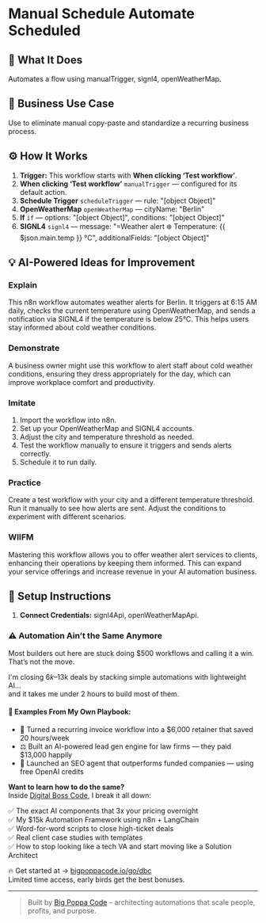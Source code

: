 # Manual Schedule Automate Scheduled
  ## 🚀 What It Does
  Automates a flow using manualTrigger, signl4, openWeatherMap.
  
  ## 💼 Business Use Case
  Use to eliminate manual copy-paste and standardize a recurring business process.
  
  ## ⚙️ How It Works
  1. **Trigger:** This workflow starts with **When clicking ‘Test workflow’**.
  2. **When clicking ‘Test workflow’** `manualTrigger` — configured for its default action.
3. **Schedule Trigger** `scheduleTrigger` — rule: "[object Object]"
4. **OpenWeatherMap** `openWeatherMap` — cityName: "Berlin"
5. **If** `if` — options: "[object Object]", conditions: "[object Object]"
6. **SIGNL4** `signl4` — message: "=Weather alert ❄️ Temperature: {{ $json.main.temp }} °C", additionalFields: "[object Object]"
  
  ## 💡 AI-Powered Ideas for Improvement
  ### Explain
This n8n workflow automates weather alerts for Berlin. It triggers at 6:15 AM daily, checks the current temperature using OpenWeatherMap, and sends a notification via SIGNL4 if the temperature is below 25°C. This helps users stay informed about cold weather conditions.

### Demonstrate
A business owner might use this workflow to alert staff about cold weather conditions, ensuring they dress appropriately for the day, which can improve workplace comfort and productivity.

### Imitate
1. Import the workflow into n8n.
2. Set up your OpenWeatherMap and SIGNL4 accounts.
3. Adjust the city and temperature threshold as needed.
4. Test the workflow manually to ensure it triggers and sends alerts correctly.
5. Schedule it to run daily.

### Practice
Create a test workflow with your city and a different temperature threshold. Run it manually to see how alerts are sent. Adjust the conditions to experiment with different scenarios.

### WIIFM
Mastering this workflow allows you to offer weather alert services to clients, enhancing their operations by keeping them informed. This can expand your service offerings and increase revenue in your AI automation business.
  
  ## 🔧 Setup Instructions
  1. **Connect Credentials:** signl4Api, openWeatherMapApi.
  
### ⚠️ Automation Ain’t the Same Anymore

Most builders out here are stuck doing $500 workflows and calling it a win.  
That’s not the move.  

I'm closing $6k–$13k deals by stacking simple automations with lightweight AI...  
and it takes me under 2 hours to build most of them.

#### 🧠 Examples From My Own Playbook:
- 🔁 Turned a recurring invoice workflow into a $6,000 retainer that saved 20 hours/week  
- ⚖️ Built an AI-powered lead gen engine for law firms — they paid $13,000 happily  
- 🚀 Launched an SEO agent that outperforms funded companies — using free OpenAI credits  

**Want to learn how to do the same?**  
Inside [Digital Boss Code](https://bigpoppacode.io/go/dbc), I break it all down:

✅ The exact AI components that 3x your pricing overnight  
✅ My $15k Automation Framework using n8n + LangChain  
✅ Word-for-word scripts to close high-ticket deals  
✅ Real client case studies with templates  
✅ How to stop looking like a tech VA and start moving like a Solution Architect  

🔥 Get started at → [bigpoppacode.io/go/dbc](https://bigpoppacode.io/go/dbc)  
Limited time access, early birds get the best bonuses.

---
> Built by [Big Poppa Code](https://bigpoppacode.io) – architecting automations that scale people, profits, and purpose.
  